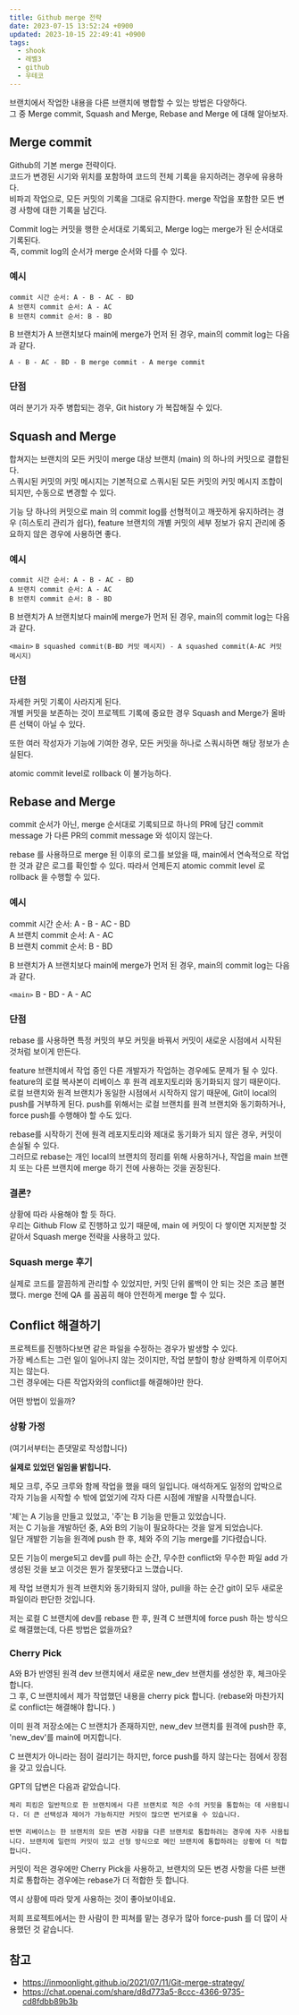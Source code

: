 ```yaml
---
title: Github merge 전략
date: 2023-07-15 13:52:24 +0900
updated: 2023-10-15 22:49:41 +0900
tags:
  - shook
  - 레벨3
  - github
  - 우테코
---
```


브랜치에서 작업한 내용을 다른 브랜치에 병합할 수 있는 방법은 다양하다.    
그 중 Merge commit, Squash and Merge, Rebase and Merge 에 대해 알아보자. 

## Merge commit

Github의 기본 merge 전략이다.   
코드가 변경된 시기와 위치를 포함하여 코드의 전체 기록을 유지하려는 경우에 유용하다.    
비파괴 작업으로, 모든 커밋의 기록을 그대로 유지한다. merge 작업을 포함한 모든 변경 사항에 대한 기록을 남긴다.    

Commit log는 커밋을 행한 순서대로 기록되고, Merge log는 merge가 된 순서대로 기록된다.    
즉, commit log의 순서가 merge 순서와 다를 수 있다. 

### 예시

```
commit 시간 순서: A - B - AC - BD      
A 브랜치 commit 순서: A - AC     
B 브랜치 commit 순서: B - BD      
```

B 브랜치가 A 브랜치보다 main에 merge가 먼저 된 경우, main의 commit log는 다음과 같다.

`A - B - AC - BD - B merge commit - A merge commit`

### 단점

여러 분기가 자주 병합되는 경우, Git history 가 복잡해질 수 있다.    

## Squash and Merge

합쳐지는 브랜치의 모든 커밋이 merge 대상 브랜치 (main) 의 하나의 커밋으로 결합된다.    
스쿼시된 커밋의 커밋 메시지는 기본적으로 스쿼시된 모든 커밋의 커밋 메시지 조합이 되지만, 수동으로 변경할 수 있다.    

기능 당 하나의 커밋으로 main 의 commit log를 선형적이고 깨끗하게 유지하려는 경우 (히스토리 관리가 쉽다), feature 브랜치의 개별 커밋의 세부 정보가 유지 관리에 중요하지 않은 경우에 사용하면 좋다.    

### 예시

```
commit 시간 순서: A - B - AC - BD   
A 브랜치 commit 순서: A - AC   
B 브랜치 commit 순서: B - BD    
```

B 브랜치가 A 브랜치보다 main에 merge가 먼저 된 경우, main의 commit log는 다음과 같다.

`<main>` 
`B squashed commit(B-BD 커밋 메시지) - A squashed commit(A-AC 커밋 메시지)`

### 단점

자세한 커밋 기록이 사라지게 된다.    
개별 커밋을 보존하는 것이 프로젝트 기록에 중요한 경우 Squash and Merge가 올바른 선택이 아닐 수 있다.    

또한 여러 작성자가 기능에 기여한 경우, 모든 커밋을 하나로 스쿼시하면 해당 정보가 손실된다.    

atomic commit level로 rollback 이 불가능하다.    

## Rebase and Merge

commit 순서가 아닌, merge 순서대로 기록되므로 하나의 PR에 담긴 commit message 가 다른 PR의 commit message 와 섞이지 않는다.    

rebase 를 사용하므로 merge 된 이후의 로그를 보았을 때, main에서 연속적으로 작업한 것과 같은 로그를 확인할 수 있다. 따라서 언제든지 atomic commit level 로 rollback 을 수행할 수 있다.    

### 예시

commit 시간 순서: A - B - AC - BD      
A 브랜치 commit 순서: A - AC     
B 브랜치 commit 순서: B - BD     

B 브랜치가 A 브랜치보다 main에 merge가 먼저 된 경우, main의 commit log는 다음과 같다.

`<main>` 
B - BD - A - AC

### 단점

rebase 를 사용하면 특정 커밋의 부모 커밋을 바꿔서 커밋이 새로운 시점에서 시작된 것처럼 보이게 만든다.     

feature 브랜치에서 작업 중인 다른 개발자가 작업하는 경우에도 문제가 될 수 있다. feature의 로컬 복사본이 리베이스 후 원격 레포지토리와 동기화되지 않기 때문이다.    
로컬 브랜치와 원격 브랜치가 동일한 시점에서 시작하지 않기 때문에, Git이 local의 push를 거부하게 된다. push를 위해서는 로컬 브랜치를 원격 브랜치와 동기화하거나, force push를 수행해야 할 수도 있다.    

rebase를 시작하기 전에 원격 레포지토리와 제대로 동기화가 되지 않은 경우, 커밋이 손실될 수 있다.    
그러므로 rebase는 개인 local의 브랜치의 정리를 위해 사용하거나, 작업을 main 브랜치 또는 다른 브랜치에 merge 하기 전에 사용하는 것을 권장된다.    

### 결론?

상황에 따라 사용해야 할 듯 하다.    
우리는 Github Flow 로 진행하고 있기 때문에, main 에 커밋이 다 쌓이면 지저분할 것 같아서 Squash merge 전략을 사용하고 있다.     

### Squash merge 후기

실제로 코드를 깔끔하게 관리할 수 있었지만, 커밋 단위 롤백이 안 되는 것은 조금 불편했다.
merge 전에 QA 를 꼼꼼히 해야 안전하게 merge 할 수 있다.

## Conflict 해결하기

프로젝트를 진행하다보면 같은 파일을 수정하는 경우가 발생할 수 있다.    
가장 베스트는 그런 일이 일어나지 않는 것이지만, 작업 분할이 항상 완벽하게 이루어지지는 않는다.    
그런 경우에는 다른 작업자와의 conflict를 해결해야만 한다.    

어떤 방법이 있을까?

### 상황 가정

(여기서부터는 존댓말로 작성합니다)

**실제로 있었던 일임을 밝힙니다.**

체모 크루, 주모 크루와 함께 작업을 했을 때의 일입니다. 애석하게도 일정의 압박으로 각자 기능을 시작할 수 밖에 없었기에 각자 다른 시점에 개발을 시작했습니다.    

'체'는 A 기능을 만들고 있었고, '주'는 B 기능을 만들고 있었습니다.     
저는 C 기능을 개발하던 중, A와 B의 기능이 필요하다는 것을 알게 되었습니다.    
일단 개발한 기능을 원격에 push 한 후, 체와 주의 기능 merge를 기다렸습니다.    

모든 기능이 merge되고 dev를 pull 하는 순간, 무수한 conflict와 무수한 파일 add 가 생성된 것을 보고 이것은 뭔가 잘못됐다고 느꼈습니다.    

제 작업 브랜치가 원격 브랜치와 동기화되지 않아, pull을 하는 순간 git이 모두 새로운 파일이라 판단한 것입니다.

저는 로컬 C 브랜치에 dev를 rebase 한 후, 원격 C 브랜치에 force push 하는 방식으로 해결했는데, 다른 방법은 없을까요?

### Cherry Pick

A와 B가 반영된 원격 dev 브랜치에서 새로운 new_dev 브랜치를 생성한 후, 체크아웃합니다.    
그 후, C 브랜치에서 제가 작업했던 내용을 cherry pick 합니다. (rebase와 마찬가지로 conflict는 해결해야 합니다. )    

이미 원격 저장소에는 C 브랜치가 존재하지만, new_dev 브랜치를 원격에 push한 후, 'new_dev'를 main에 머지합니다.     

C 브랜치가 아니라는 점이 걸리기는 하지만, force push를 하지 않는다는 점에서 장점을 갖고 있습니다.    

GPT의 답변은 다음과 같았습니다.    

```text
체리 피킹은 일반적으로 한 브랜치에서 다른 브랜치로 적은 수의 커밋을 통합하는 데 사용됩니다. 더 큰 선택성과 제어가 가능하지만 커밋이 많으면 번거로울 수 있습니다.

반면 리베이스는 한 브랜치의 모든 변경 사항을 다른 브랜치로 통합하려는 경우에 자주 사용됩니다. 브랜치에 일련의 커밋이 있고 선형 방식으로 메인 브랜치에 통합하려는 상황에 더 적합합니다.
```

커밋이 적은 경우에만 Cherry Pick을 사용하고, 브랜치의 모든 변경 사항을 다른 브랜치로 통합하는 경우에는 rebase가 더 적합한 듯 합니다.     

역시 상황에 따라 맞게 사용하는 것이 좋아보이네요.     

저희 프로젝트에서는 한 사람이 한 피쳐를 맡는 경우가 많아 force-push 를 더 많이 사용했던 것 같습니다.

## 참고
- https://inmoonlight.github.io/2021/07/11/Git-merge-strategy/
- https://chat.openai.com/share/d8d773a5-8ccc-4366-9735-cd8fdbb89b3b